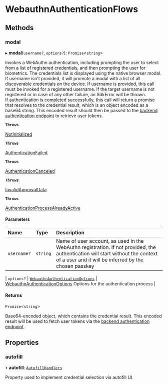
# WebauthnAuthenticationFlows


## Methods

### modal

▸ **modal**(`username?`, `options?`): `Promise`<`string`\>

Invokes a WebAuthn authentication, including prompting the user to select from a list of registered credentials, and then prompting the user for biometrics. The credentials list is displayed using the native browser modal.<br/>
If username isn't provided, it will promote a modal with a list of all discoverable credentials on the device. If username is provided, this call must be invoked for a registered username. If the target username is not registered or in case of any other failure, an SdkError will be thrown.<br/>
If authentication is completed successfully, this call will return a promise that resolves to the credential result, which is an object encoded as a base64 string. This encoded result should then be passed to the [backend authentication endpoint](/openapi/user/backend-webauthn/#operation/authenticateWebauthnCredential) to retrieve user tokens.<br/>

**`Throws`**

[NotInitialized](../enums/ErrorCode.md#notinitialized)

**`Throws`**

[AuthenticationFailed](../enums/ErrorCode.md#authenticationfailed)

**`Throws`**

[AuthenticationCanceled](../enums/ErrorCode.md#authenticationcanceled)

**`Throws`**

[InvalidApprovalData](../enums/ErrorCode.md#invalidapprovaldata)

**`Throws`**

[AuthenticationProcessAlreadyActive](../enums/ErrorCode.md#authenticationprocessalreadyactive)

#### Parameters

| Name | Type | Description |
| :------ | :------ | :------ |
| `username?` | `string` | Name of user account, as used in the WebAuthn registration. If not provided, the authentication will start without the context of a user and it will be inferred by the chosen passkey |

| `options?` | [`WebauthnAuthenticationOptions`](WebauthnAuthenticationOptions.md) | [WebauthnAuthenticationOptions](WebauthnAuthenticationOptions.md) Options for the authentication process |


#### Returns

`Promise`<`string`\>

Base64-encoded object, which contains the credential result. This encoded result will be used to fetch user tokens via the [backend authentication endpoint](/openapi/user/backend-webauthn/#operation/authenticateWebauthnCredential).

## Properties

### autofill

• **autofill**: [`AutofillHandlers`](AutofillHandlers.md)

Property used to implement credential selection via autofill UI.
